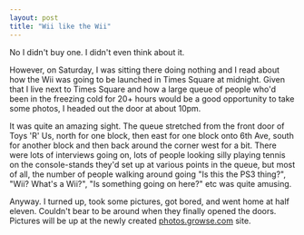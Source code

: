 ```yaml
---
layout: post
title: "Wii like the Wii"
---
```

No I didn't buy one. I didn't even think about it.

However, on Saturday, I was sitting there doing nothing and I read about how
the Wii was going to be launched in Times Square at midnight. Given that I
live next to Times Square and how a large queue of people who'd been in the
freezing cold for 20+ hours would be a good opportunity to take some photos, I
headed out the door at about 10pm.

It was quite an amazing sight. The queue stretched from the front door of Toys
'R' Us, north for one block, then east for one block onto 6th Ave, south for
another block and then back around the corner west for a bit. There were lots
of interviews going on, lots of people looking silly playing tennis on the
console-stands they'd set up at various points in the queue, but most of all,
the number of people walking around going "Is this the PS3 thing?", "Wii?
What's a Wii?", "Is something going on here?" etc was quite amusing.

Anyway. I turned up, took some pictures, got bored, and went home at half
eleven. Couldn't bear to be around when they finally opened the doors.
Pictures will be up at the newly created [photos.growse.com][1] site.

   [1]: http://photos.growse.com/

